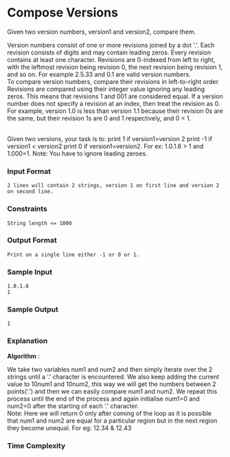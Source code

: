 # Compose Versions

Given two version numbers, version1 and version2, compare them. <br>

Version numbers consist of one or more revisions joined by a dot '.'. Each revision consists of digits and may contain leading zeros. Every revision contains at least one character. Revisions are 0-indexed from left to right, with the leftmost revision being revision 0, the next revision being revision 1, and so on. For example 2.5.33 and 0.1 are valid version numbers.
<br>
To compare version numbers, compare their revisions in left-to-right order. Revisions are compared using their integer value ignoring any leading zeros. This means that revisions 1 and 001 are considered equal. If a version number does not specify a revision at an index, then treat the revision as 0. For example, version 1.0 is less than version 1.1 because their revision 0s are the same, but
their revision 1s are 0 and 1 respectively, and 0 < 1.

<br>
Given two versions, your task is to:
print 1 if version1>version 2
print -1 if version1 < version2
print 0 if version1=version2.
For ex: 1.0.1.6 > 1 and 1.000=1.
Note: You have to ignore leading zeroes.

### Input Format

```
2 lines will contain 2 strings, version 1 on first line and version 2 on second line.
```

### Constraints

```
String length <= 1000
```

### Output Format

```
Print on a single line either -1 or 0 or 1.
```

### Sample Input

```
1.0.1.6
1
```

### Sample Output

```
1
```

### Explanation

**Algorithm** :

We take two variables num1 and num2 and then simply iterate over the 2 strings until a ‘.’ character is encountered. We also keep adding the current value to 10num1 and 10num2,
this way we will get the numbers between 2 points(‘.’) and then we can easily compare num1 and num2. We repeat this process until the end of the process and again initialise num1=0 and num2=0 after the starting of each ‘.’ character.
<br>
Note: Here we will return 0 only after coming of the loop as it is possible that num1 and num2 are
equal for a particular region but in the next region they become unequal. For eg: 12.34 & 12.43

### Time Complexity
